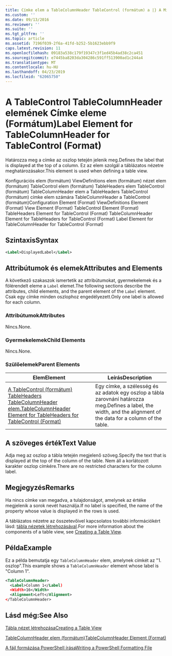 ```yaml
---
title: Címke elem a TableColumnHeader TableControl (formátum) a |} A Microsoft Docs
ms.custom: ''
ms.date: 09/13/2016
ms.reviewer: ''
ms.suite: ''
ms.tgt_pltfrm: ''
ms.topic: article
ms.assetid: 7196f039-2f6a-41fd-b252-5b1623ebb9f9
caps.latest.revision: 11
ms.openlocfilehash: 09183a538c179f19347c3f1ed45b4ad38c2ca451
ms.sourcegitcommit: e7445ba8203da304286c591ff513900ad1c244a4
ms.translationtype: MT
ms.contentlocale: hu-HU
ms.lasthandoff: 04/23/2019
ms.locfileid: "62065750"
---
```

# <a name="label-element-for-tablecolumnheader-for-tablecontrol-format"></a><span data-ttu-id="715f3-102">A TableControl TableColumnHeader elemének Címke eleme (Formátum)</span><span class="sxs-lookup"><span data-stu-id="715f3-102">Label Element for TableColumnHeader for TableControl (Format)</span></span>

<span data-ttu-id="715f3-103">Határozza meg a címke az oszlop tetején jelenik meg.</span><span class="sxs-lookup"><span data-stu-id="715f3-103">Defines the label that is displayed at the top of a column.</span></span> <span data-ttu-id="715f3-104">Ez az elem szolgál a táblázatos nézetre meghatározásakor.</span><span class="sxs-lookup"><span data-stu-id="715f3-104">This element is used when defining a table view.</span></span>

<span data-ttu-id="715f3-105">Konfigurációs elem (formátum) ViewDefinitions elem (formátum) nézet elem (formátum) TableControl elem (formátum) TableHeaders elem TableControl (formátum) TableColumnHeader elem a TableHeaders TableControl (formátum) címke elem számára TableColumnHeader a TableControl (formátum)</span><span class="sxs-lookup"><span data-stu-id="715f3-105">Configuration Element (Format) ViewDefinitions Element (Format) View Element (Format) TableControl Element (Format) TableHeaders Element for TableControl (Format) TableColumnHeader Element for TableHeaders for TableControl (Format) Label Element  for TableColumnHeader for TableControl (Format)</span></span>

## <a name="syntax"></a><span data-ttu-id="715f3-106">Szintaxis</span><span class="sxs-lookup"><span data-stu-id="715f3-106">Syntax</span></span>

```xml
<Label>DisplayedLabel</Label>

```

## <a name="attributes-and-elements"></a><span data-ttu-id="715f3-107">Attribútumok és elemek</span><span class="sxs-lookup"><span data-stu-id="715f3-107">Attributes and Elements</span></span>

<span data-ttu-id="715f3-108">A következő szakaszok ismertetik az attribútumokat, gyermekelemek és a fölérendelt eleme a `Label` elemet.</span><span class="sxs-lookup"><span data-stu-id="715f3-108">The following sections describe the attributes, child elements, and the parent element of the `Label` element.</span></span> <span data-ttu-id="715f3-109">Csak egy címke minden oszlophoz engedélyezett.</span><span class="sxs-lookup"><span data-stu-id="715f3-109">Only one label is allowed for each column.</span></span>

### <a name="attributes"></a><span data-ttu-id="715f3-110">Attribútumok</span><span class="sxs-lookup"><span data-stu-id="715f3-110">Attributes</span></span>

<span data-ttu-id="715f3-111">Nincs.</span><span class="sxs-lookup"><span data-stu-id="715f3-111">None.</span></span>

### <a name="child-elements"></a><span data-ttu-id="715f3-112">Gyermekelemek</span><span class="sxs-lookup"><span data-stu-id="715f3-112">Child Elements</span></span>

<span data-ttu-id="715f3-113">Nincs.</span><span class="sxs-lookup"><span data-stu-id="715f3-113">None.</span></span>

### <a name="parent-elements"></a><span data-ttu-id="715f3-114">Szülőelemek</span><span class="sxs-lookup"><span data-stu-id="715f3-114">Parent Elements</span></span>

|<span data-ttu-id="715f3-115">Elem</span><span class="sxs-lookup"><span data-stu-id="715f3-115">Element</span></span>|<span data-ttu-id="715f3-116">Leírás</span><span class="sxs-lookup"><span data-stu-id="715f3-116">Description</span></span>|
|-------------|-----------------|
|[<span data-ttu-id="715f3-117">A TableControl (formátum) TableHeaders TableColumnHeader elem.</span><span class="sxs-lookup"><span data-stu-id="715f3-117">TableColumnHeader Element for TableHeaders for TableControl  (Format)</span></span>](./tablecolumnheader-element-format.md)|<span data-ttu-id="715f3-118">Egy címke, a szélesség és az adatok egy oszlop a tábla zarovnání határozza meg.</span><span class="sxs-lookup"><span data-stu-id="715f3-118">Defines a label, the width, and the alignment of the data for a column of the table.</span></span>|

## <a name="text-value"></a><span data-ttu-id="715f3-119">A szöveges érték</span><span class="sxs-lookup"><span data-stu-id="715f3-119">Text Value</span></span>

<span data-ttu-id="715f3-120">Adja meg az oszlop a tábla tetején megjelenő szöveg.</span><span class="sxs-lookup"><span data-stu-id="715f3-120">Specify the text that is displayed at the top of the column of the table.</span></span> <span data-ttu-id="715f3-121">Nem áll a korlátozott karakter oszlop címkére.</span><span class="sxs-lookup"><span data-stu-id="715f3-121">There are no restricted characters for the column label.</span></span>

## <a name="remarks"></a><span data-ttu-id="715f3-122">Megjegyzés</span><span class="sxs-lookup"><span data-stu-id="715f3-122">Remarks</span></span>

<span data-ttu-id="715f3-123">Ha nincs címke van megadva, a tulajdonságot, amelynek az értéke megjelenik a sorok nevét használja.</span><span class="sxs-lookup"><span data-stu-id="715f3-123">If no label is specified, the name of the property whose value is displayed in the rows is used.</span></span>

<span data-ttu-id="715f3-124">A táblázatos nézetre az összetevőivel kapcsolatos további információkért lásd: [tábla nézetek létrehozásával](./creating-a-table-view.md).</span><span class="sxs-lookup"><span data-stu-id="715f3-124">For more information about the components of a table view, see [Creating a Table View](./creating-a-table-view.md).</span></span>

## <a name="example"></a><span data-ttu-id="715f3-125">Példa</span><span class="sxs-lookup"><span data-stu-id="715f3-125">Example</span></span>

<span data-ttu-id="715f3-126">Ez a példa bemutatja egy `TableColumnHeader` elem, amelynek címkét az "1. oszlop".</span><span class="sxs-lookup"><span data-stu-id="715f3-126">This example shows a `TableColumnHeader` element whose label is "Column 1".</span></span>

```xml
<TableColumnHeader>
  <Label>Column 1</Label)
  <Width>16</Width>
  <Alignment>Left</Alignment>
</TableColumnHeader>
```

## <a name="see-also"></a><span data-ttu-id="715f3-127">Lásd még:</span><span class="sxs-lookup"><span data-stu-id="715f3-127">See Also</span></span>

[<span data-ttu-id="715f3-128">Tábla nézet létrehozása</span><span class="sxs-lookup"><span data-stu-id="715f3-128">Creating a Table View</span></span>](./creating-a-table-view.md)

[<span data-ttu-id="715f3-129">TableColumnHeader elem (formátum)</span><span class="sxs-lookup"><span data-stu-id="715f3-129">TableColumnHeader Element (Format)</span></span>](./tablecolumnheader-element-format.md)

[<span data-ttu-id="715f3-130">A fájl formázása PowerShell írása</span><span class="sxs-lookup"><span data-stu-id="715f3-130">Writing a PowerShell Formatting File</span></span>](./writing-a-powershell-formatting-file.md)
